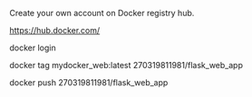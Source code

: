 Create your own account on Docker registry hub.

https://hub.docker.com/


docker login


docker tag mydocker_web:latest 270319811981/flask_web_app

docker push 270319811981/flask_web_app

